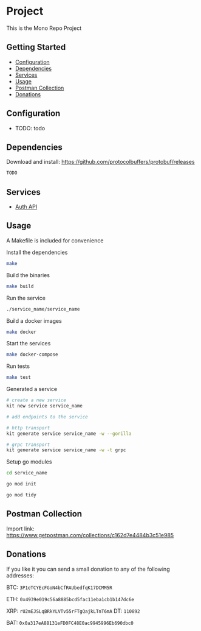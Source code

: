 # Project

This is the Mono Repo Project

## Getting Started

- [Configuration](#configuration)
- [Dependencies](#dependencies)
- [Services](#services)
- [Usage](#usage)
- [Postman Collection](#postman-collection)
- [Donations](#donations)

## Configuration

- TODO: todo

## Dependencies

Download and install: https://github.com/protocolbuffers/protobuf/releases
```bash
TODO
```

## Services

- [Auth API](https://github.com/emurmotol/project/tree/master/auth_api)

## Usage

A Makefile is included for convenience

Install the dependencies
```bash
make
```

Build the binaries
```bash
make build
```

Run the service
```bash
./service_name/service_name
```

Build a docker images
```bash
make docker
```

Start the services
```bash
make docker-compose
```

Run tests
```bash
make test
```

Generated a service
```bash
# create a new service
kit new service service_name

# add endpoints to the service

# http transport
kit generate service service_name -w --gorilla

# grpc transport
kit generate service service_name -w -t grpc
```

Setup go modules
```bash
cd service_name

go mod init

go mod tidy
```

## Postman Collection

Import link: https://www.getpostman.com/collections/c162d7e4484b3c51e985

## Donations

If you like it you can send a small donation to any of the following addresses:

BTC: `3P1eTCYEcFGoN4bCfRAUbedfqK17DCMM5R`

ETH: `0x4939e019c56a8885bcd5fac11eba1cb1b147dc6e`

XRP: `rU2mEJSLqBRkYLVTv55rFTgQajkLTnT6mA` DT: `110892`

BAT: `0x0a317eA88131eFD0FC48E0ac9945996Eb690dbc0`